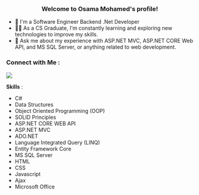 <h3 align="center">
  Welcome to Osama Mohamed's profile!
</h3>

- 🏢 I'm a Software Engineer Backend .Net Developer
- 👨‍💻 As a CS Graduate, I'm constantly learning and exploring new technologies to improve my skills.
- 💬 Ask me about my experience with ASP.NET MVC, ASP.NET CORE Web API, and MS SQL Server, or anything related to web development.


### Connect with Me :
<a href="https://www.linkedin.com/in/osama-mohamed-6a5084232/" target="_blank"><img src="https://img.shields.io/badge/-Osama%20Mohamed-0077B5?style=for-the-badge&logo=Linkedin&logoColor=white"/></a>

**Skills** :
- C# 
- Data Structures 
- Object Oriented Programming (OOP)
- SOLID Principles
- ASP.NET CORE WEB API
- ASP.NET MVC
- ADO.NET
- Language Integrated Query (LINQ)
- Entity Framework Core
- MS SQL Server
- HTML
- CSS
- Javascript
- Ajax
- Microsoft Office





